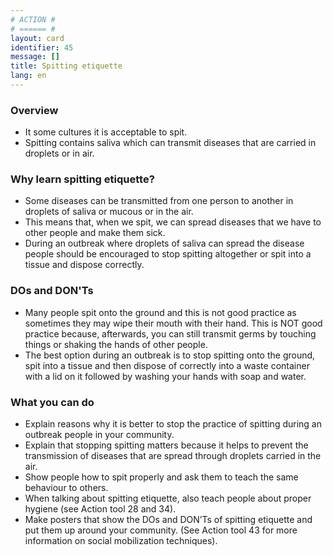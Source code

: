 ```yaml
---
# ACTION #
# ====== #
layout: card
identifier: 45
message: []
title: Spitting etiquette
lang: en
---
```


### Overview

- It some cultures it is acceptable to spit.
- Spitting contains saliva which can transmit diseases that are carried in droplets or in air.

### Why learn spitting etiquette?

- Some diseases can be transmitted from one person to another in droplets of saliva or mucous or in the air.
- This means that, when we spit, we can spread diseases that we have to other people and make them sick.
- During an outbreak where droplets of saliva can spread the disease people should be encouraged to stop spitting altogether or spit into a tissue and dispose correctly.

### DOs and DON'Ts

- Many people spit onto the ground and this is not good practice as sometimes they may wipe their mouth with their hand. This is NOT good practice because, afterwards, you can still transmit germs by touching things or shaking the hands of other people.
- The best option during an outbreak is to stop spitting onto the ground, spit into a tissue and then dispose of correctly into a waste container with a lid on it followed by washing your hands with soap and water.

### What you can do

- Explain reasons why it is better to stop the practice of spitting during an outbreak people in your community.
- Explain that stopping spitting matters because it helps to prevent the transmission of diseases that are spread through droplets carried in the air.
- Show people how to spit properly and ask them to teach the same behaviour to others.
- When talking about spitting etiquette, also teach people about proper hygiene (see Action tool 28<a class="crosslink" href="{% render_depth %}{% render_link action|28 %}"><i class="fas fa-external-link-alt" aria-hidden="true"></i></a> and 34<a class="crosslink" href="{% render_depth %}{% render_link action|34 %}"><i class="fas fa-external-link-alt" aria-hidden="true"></i></a>).
- Make posters that show the DOs and DON’Ts of spitting etiquette and put them up around your community. (See Action tool 43<a class="crosslink" href="{% render_depth %}{% render_link action|43 %}"><i class="fas fa-external-link-alt" aria-hidden="true"></i></a> for more information on social mobilization techniques).
